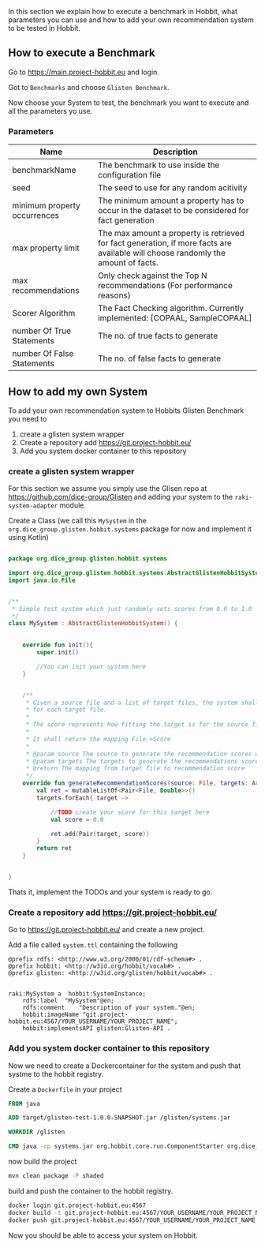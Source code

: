 In this section we explain how to execute a benchmark in Hobbit, what parameters you can use and how to add your own recommendation system to be tested in Hobbit.

## How to execute a Benchmark


Go to https://main.project-hobbit.eu and login. 

Got to `Benchmarks` and choose `Glisten Benchmark`.

Now choose your System to test, the benchmark you want to execute and all the parameters yo use.


### Parameters 

| Name | Description  |
| ----- | ----------------- | 
| benchmarkName | The benchmark to use inside the configuration file | 
| seed | The seed to use for any random acitivity |
| minimum property occurrences | The minimum amount a property has to occur in the dataset to be considered for fact generation | 
| max property limit | The max amount a property is retrieved for fact generation, if more facts are available will choose randomly the amount of facts. |  
| max recommendations | Only check against the Top N recommendations (For performance reasons) | 
| Scorer Algorithm | The Fact Checking algorithm. Currently implemented: [COPAAL, SampleCOPAAL] |
| number Of True Statements | The no. of true facts to generate | 
| number Of False Statements | The no. of false facts to generate |  


## How to add my own System 


To add your own recommendation system to Hobbits Glisten Benchmark you need to

1. create a glisten system wrapper
2. Create a repository add https://git.project-hobbit.eu/
3. Add you system docker container to this repository


### create a glisten system wrapper

For this section we assume you simply use the Glisen repo at https://github.com/dice-group/Glisten and adding your system to the `raki-system-adapter` module.


Create a Class (we call this `MySystem` in the `org.dice_group.glisten.hobbit.systems` package for now and implement it using Kotlin)

```kotlin

package org.dice_group.glisten.hobbit.systems

import org.dice_group.glisten.hobbit.systems.AbstractGlistenHobbitSystem
import java.io.File


/**
 * Simple test system which just randomly sets scores from 0.0 to 1.0
 */
class MySystem : AbstractGlistenHobbitSystem() {

	
	override fun init(){
		super.init()

		//You can init your system here
	}


	/**
     * Given a source file and a list of target files, the system shall create a score
     * for each target file.
     *
     * The score represents how fitting the target is for the source file (aka, is it a good recommendation)
     *
     * It shall return the mapping File->Score
     *
     * @param source The source to generate the recommendation scores with
     * @param targets The targets to generate the recommendations scores for
     * @return The mapping from target file to recommendation score
     */
    override fun generateRecommendationScores(source: File, targets: ArrayList<File>): List<Pair<File, Double>> {
        val ret = mutableListOf<Pair<File, Double>>()
        targets.forEach{ target ->

        	//TODO create your score for this target here
        	val score = 0.0

            ret.add(Pair(target, score))
        }
        return ret
    }


}

```

Thats it, implement the TODOs and your system is ready to go.


### Create a repository add https://git.project-hobbit.eu/

Go to https://git.project-hobbit.eu/ and create a new project. 

Add a file called `system.ttl` containing the following


```ttl
@prefix rdfs: <http://www.w3.org/2000/01/rdf-schema#> .
@prefix hobbit: <http://w3id.org/hobbit/vocab#> .
@prefix glisten: <http://w3id.org/glisten/hobbit/vocab#> .


raki:MySystem a  hobbit:SystemInstance;
	rdfs:label	"MySystem"@en;
	rdfs:comment	"Description of your system."@en;
	hobbit:imageName "git.project-hobbit.eu:4567/YOUR_USERNAME/YOUR_PROJECT_NAME";
	hobbit:implementsAPI glisten:Glisten-API .

```

### Add you system docker container to this repository

Now we need to create a Dockercontainer for the system and push that systme to the hobbit registry.

Create a `Dockerfile` in your project

```dockerfile
FROM java

ADD target/glisten-test-1.0.0-SNAPSHOT.jar /glisten/systems.jar

WORKDIR /glisten

CMD java -cp systems.jar org.hobbit.core.run.ComponentStarter org.dice_group.glisten.hobbit.systems.MySystemKt
```

now build the project

```bash
mvn clean package -P shaded
```

build and push the container to the hobbit registry.

```bash
docker login git.project-hobbit.eu:4567
docker build -t git.project-hobbit.eu:4567/YOUR_USERNAME/YOUR_PROJECT_NAME .
docker push git.project-hobbit.eu:4567/YOUR_USERNAME/YOUR_PROJECT_NAME
```

Now you should be able to access your system on Hobbit.